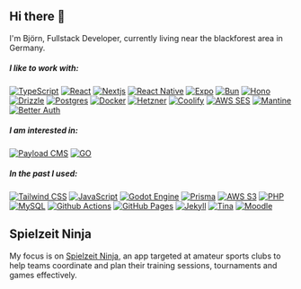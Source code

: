 <h2>Hi there 👋</h2>
<p>I'm Björn, Fullstack Developer, currently living near the blackforest area in Germany.</p>

<h5>I like to work with:</h5>
<p>
  <a target="_blank" href="https://www.typescriptlang.org/"><img alt="TypeScript" src="https://img.shields.io/badge/-TypeScript-007ACC?style=flat&logo=typescript&logoColor=white" /></a>
  <a target="_blank" href="https://react.dev/"><img alt="React" src="https://img.shields.io/badge/-React-45b8d8?style=flat&logo=react&logoColor=white" /></a>
  <a target="_blank" href="https://nextjs.org/"><img alt="Nextjs" src="https://img.shields.io/badge/-Nextjs-000000?style=flat&logo=next.js&logoColor=white" /></a>
  <a target="_blank" href="https://reactnative.dev/"><img alt="React Native" src="https://img.shields.io/badge/-React%20Native-61DAFB?style=flat&logo=react&logoColor=black" /></a>
  <a target="_blank" href="https://expo.dev/"><img alt="Expo" src="https://img.shields.io/badge/-Expo-4630EB?style=flat&logo=expo&logoColor=white" /></a>
  <a target="_blank" href="https://bun.sh/"><img alt="Bun" src="https://img.shields.io/badge/-Bun-000000?style=flat&logo=bun&logoColor=white" /></a>
  <a target="_blank" href="https://hono.dev/"><img alt="Hono" src="https://img.shields.io/badge/-Hono-E36002?style=flat&logo=hono&logoColor=white" /></a>
  <a target="_blank" href="https://orm.drizzle.team/"><img alt="Drizzle" src="https://img.shields.io/badge/-Drizzle-C5F74F?style=flat&logo=drizzle&logoColor=black" /></a>
  <a target="_blank" href="https://www.postgresql.org/"><img alt="Postgres" src="https://img.shields.io/badge/-Postgres-4169E1?style=flat&logo=postgresql&logoColor=white" /></a>
  <a target="_blank" href="https://www.docker.com/"><img alt="Docker" src="https://img.shields.io/badge/-Docker-46a2f1?style=flat&logo=docker&logoColor=white" /></a>
  <a target="_blank" href="https://www.hetzner.com/"><img alt="Hetzner" src="https://img.shields.io/badge/-Hetzner-D50C2D?style=flat&logo=hetzner&logoColor=white" /></a>
  <a target="_blank" href="https://coolify.io/"><img alt="Coolify" src="https://img.shields.io/badge/-Coolify-8C52FF?style=flat&logo=coolify&logoColor=white" /></a>
  <a target="_blank" href="https://aws.amazon.com/ses/"><img alt="AWS SES" src="https://img.shields.io/badge/-AWS%20SES-DD344C?style=flat&logo=amazonsimpleemailservice&logoColor=white" /></a>
  <a target="_blank" href="https://mantine.dev/"><img alt="Mantine" src="https://img.shields.io/badge/-Mantine-339AF0?style=flat&logo=mantine&logoColor=white" /></a>
  <a target="_blank" href="https://better-auth.com/"><img alt="Better Auth" src="https://img.shields.io/badge/-Better%20Auth-000000?style=flat&logo=betterauth&logoColor=white" /></a>
</p>

<h5>I am interested in:</h5>
<p>
  <a target="_blank" href="https://payloadcms.com/"><img alt="Payload CMS" src="https://img.shields.io/badge/-Payload%20CMS-000000?style=flat&logo=payloadcms&logoColor=white" /></a>
  <a target="_blank" href="https://go.dev/"><img alt="GO" src="https://img.shields.io/badge/-GO-00ADD8?style=flat&logo=go&logoColor=white" /></a>
</p>

<h5>In the past I used:</h5>
<p>
  <a target="_blank" href="https://tailwindcss.com/"><img alt="Tailwind CSS" src="https://img.shields.io/badge/-Tailwind-06B6D4?style=flat&logo=tailwindcss&logoColor=white" /></a>
  <a target="_blank" href="https://www.javascript.com/"><img alt="JavaScript" src="https://img.shields.io/badge/-JavaScript-F7DF1E?style=flat&logo=javascript&logoColor=black" /></a>
  <a target="_blank" href="https://godotengine.org/"><img alt="Godot Engine" src="https://img.shields.io/badge/-Godot%20Engine-478CBF?style=flat&logo=godotengine&logoColor=white" /></a>
  <a target="_blank" href="https://www.prisma.io/"><img alt="Prisma" src="https://img.shields.io/badge/-Prisma-2D3748?style=flat&logo=prisma&logoColor=white" /></a>
  <a target="_blank" href="https://aws.amazon.com/s3/"><img alt="AWS S3" src="https://img.shields.io/badge/-AWS%20S3-569A31?style=flat&logo=amazons3&logoColor=white" /></a>
  <a target="_blank" href="https://www.php.net/"><img alt="PHP" src="https://img.shields.io/badge/-PHP-777BB4?style=flat&logo=php&logoColor=white" /></a>
  <a target="_blank" href="https://www.mysql.com/"><img alt="MySQL" src="https://img.shields.io/badge/-MySQL-4479A1?style=flat&logo=mysql&logoColor=white" /></a>
  <a target="_blank" href="https://github.com/features/actions"><img alt="Github Actions" src="https://img.shields.io/badge/-Github_Actions-2088FF?style=flat&logo=github-actions&logoColor=white" /></a>
  <a target="_blank" href="https://pages.github.com/"><img alt="GitHub Pages" src="https://img.shields.io/badge/-Github%20Pages-222222?style=flat&logo=githubpages&logoColor=white" /></a>
  <a target="_blank" href="https://jekyllrb.com/"><img alt="Jekyll" src="https://img.shields.io/badge/-Jekyll-CC0000?style=flat&logo=jekyll&logoColor=white" /></a>
  <a target="_blank" href="https://tina.io/"><img alt="Tina" src="https://img.shields.io/badge/-Tina-EC4815?style=flat&logo=tina&logoColor=white" /></a>
  <a target="_blank" href="https://moodle.org/"><img alt="Moodle" src="https://img.shields.io/badge/-Moodle-F98012?style=flat&logo=moodle&logoColor=white" /></a>
</p>

<h2>Spielzeit Ninja</h2>
<p>My focus is on <a target="_blank" href="https://spielzeit.ninja">Spielzeit Ninja,</a> an app targeted at amateur sports clubs to help teams coordinate and plan their training sessions, tournaments and games effectively.</p>
